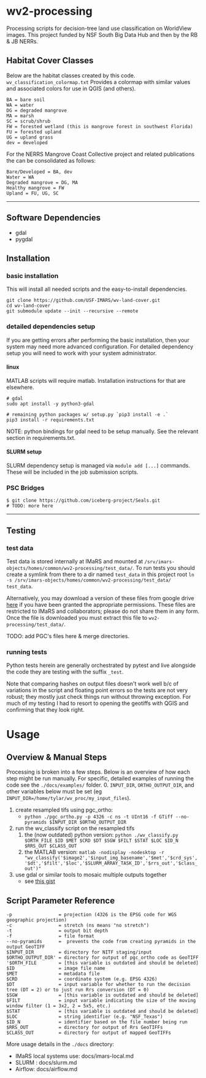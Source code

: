 # wv2-processing
Processing scripts for decision-tree land use classification on WorldView images.
This project funded by NSF South Big Data Hub and then by the RB & JB NERRs.

## Habitat Cover Classes
Below are the habitat classes created by this code. `wv_classification_colormap.txt` Provides a colormap with similar values and associated colors for use in QGIS (and others).

```
BA = bare soil
WA = water
DG = degraded mangrove
MA = marsh
SC = scrub/shrub
FW = forested wetland (this is mangrove forest in southwest Florida)
FU = forested upland
UG = upland grass
dev = developed
```

For the NERRS Mangrove Coast Collective project and related publications the can be consolidated as follows:

```
Bare/Developed = BA, dev
Water = WA
Degraded mangrove = DG, MA
Healthy mangrove = FW
Upland = FU, UG, SC
```

---------------------------------------------------------------------------------------------------------------

## Software Dependencies
* gdal
* pygdal

## Installation
### basic installation
This will install all needed scripts and the easy-to-install dependencies.

```
git clone https://github.com/USF-IMARS/wv-land-cover.git
cd wv-land-cover
git submodule update --init --recursive --remote
```

### detailed dependencies setup
If you are getting errors after performing the basic installation, then your system may need more advanced configuration.
For detailed dependency setup you will need to work with your system administrator.

#### linux
MATLAB scripts will require matlab. Installation instructions for that are elsewhere.

```
# gdal
sudo apt install -y python3-gdal

# remaining python packages w/ setup.py `pip3 install -e .`
pip3 install -r requirements.txt
```

NOTE: python bindings for gdal need to be setup manually. See the relevant section in requirements.txt.

#### SLURM setup
SLURM dependency setup is managed via `module add [...]` commands. These will be included in the job submission scripts.

### PSC Bridges
```
$ git clone https://github.com/iceberg-project/Seals.git
# TODO: more here
```

-----------------------------------------------------------------------------------------------------------------

## Testing
### test data
Test data is stored internally at IMaRS and mounted at `/srv/imars-objects/homes/common/wv2-processing/test_data/`.
To run tests you should create a symlink from there to a dir named `test_data` in this project root `ln -s /srv/imars-objects/homes/common/wv2-processing/test_data/ test_data`.

Alternatively, you may download a version of these files from google drive [here](https://drive.google.com/file/d/1kWzAIxrhxD_ROwjMSZW1BTJxWGHtoGGd/view?usp=sharing) if you have been granted the appropriate permissions.
These files are restricted to IMaRS and collaborators; please do not share them in any form.
Once the file is downloaded you must extract this file to `wv2-processing/test_data/`.

TODO: add PGC's files here & merge directories.

### running tests
Python tests herein are generally orchestrated by pytest and live alongside the code they are testing with the suffix `_test`.

Note that comparing hashes on output files doesn't work well b/c of variations in the script and floating point errors so the tests are not very robust; they mostly just check things run without throwing exception.
For much of my testing I had to resort to opening the geotiffs with QGIS and confirming that they look right.

# Usage
## Overview & Manual Steps
Processing is broken into a few steps.
Below is an overview of how each step might be run manually.
For specific, detailed examples of running the code see the `./docs/examples/` folder.
0. `INPUT_DIR`, `ORTHO_OUTPUT_DIR`, and other variables below must be set (eg `INPUT_DIR=/home/tylar/wv_proc/my_input_files`).
1. create resampled tifs using pgc_ortho:
    * `python ./pgc_ortho.py -p 4326 -c ns -t UInt16 -f GTiff --no-pyramids $INPUT_DIR $ORTHO_OUTPUT_DIR`
2. run the wv_classify script on the resampled tifs
    1. the (now outdated) python version: `python ./wv_classify.py $ORTH_FILE $ID $MET $CRD $DT $SGW $FILT $STAT $LOC $ID_N $RRS_OUT $CLASS_OUT`
    2. the MATLAB version: `matlab -nodisplay -nodesktop -r "wv_classify('$image2','$input_img_basename','$met','$crd_sys','$dt','$filt','$loc','$SLURM_ARRAY_TASK_ID','$rrs_out','$class_out')"`
3. use gdal or similar tools to mosaic multiple outputs together
    * see [this gist](https://gist.github.com/7yl4r/d03f9617212db5efded1f8a0d34550d3)

## Script Parameter Reference

```
-p                 = projection (4326 is the EPSG code for WGS geographic projection)
-c                 = stretch (ns means "no stretch")
-t                 = output bit depth
-f                 = file format
--no-pyramids      =  prevents the code from creating pyramids in the output GeoTIFF
$INPUT_DIR         = directory for NITF staging/input
$ORTHO_OUTPUT_DIR' = directory for output of pgc_ortho code as GeoTIFF
'$ORTH_FILE        = [this variable is outdated and should be deleted]
$ID                = image file name
$MET               = metadata file
$CRD               = coordinate system (e.g. EPSG 4326)
$DT                = input variable for whether to run the decision tree (DT = 2) or to just run Rrs conversion (DT = 0)
$SGW               = [this variable is outdated and should be deleted]
$FILT              = input variable indicating the size of the moving window filter (1 = 3x2, 2 = 5x5, etc.)
$STAT              = [this variable is outdated and should be deleted]
$LOC               = string identifier (e.g. "NSF_Texas")
$ID_N              = identifier based on the file number being run
$RRS_OUT           = directory for output of Rrs GeoTIFFs
$CLASS_OUT         = directory for output of mapped GeoTIFFs
```

More usage details in the `./docs` directory:
* IMaRS local systems use: docs/imars-local.md
* SLURM : docs/slurm.md
* Airflow: docs/airflow.md

